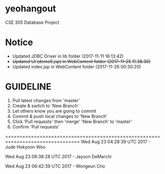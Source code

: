 # yeohangout
CSE 305 Database Project

# Notice
- Updated JDBC Driver in lib folder (2017-11-11 16:13:42)
- ~~Updated UI (demo5.jsp) in WebContent folder (2017-11-25 11:38:30)~~
- Updated index.jsp in WebContent folder (2017-11-26 00:30:20)

GUIDELINE
================================================================================
1. Pull latest changes from 'master'
2. Create & switch to 'New Branch'
3. Let others know you are going to commit
4. Commit & push local changes to 'New Branch'
5. Click 'Pull requests' then 'merge' 'New Branch' to 'master'
6. Confirm 'Pull requests'

================================================================================
Wed Aug 23 04:28:39 UTC 2017 - Jude Hokyoon Woo

Wed Aug 23 06:38:28 UTC 2017 - Jayson DeMarchi

Wed Aug 23 06:42:39 UTC 2017 - Wongeun Cho

